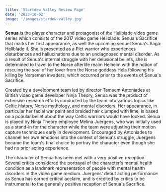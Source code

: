 ```yaml
---
title: 'Startdew Valley Review Page'
date: '2023-10-02'
image: '/images/stardew-valley.jpg'
---
```


**Senua** is the player character and protagonist of the Hellblade video game series which consists of the 2017 video game Hellblade: Senua's Sacrifice that marks her first appearance, as well the upcoming sequel Senua's Saga: Hellblade II. She is presented as a Pict warrior who experiences disturbances and hallucinations due to an undiagnosed mental disorder. As a result of Senua's internal struggle with her delusional beliefs, she is determined to travel to the Norse afterlife realm Helheim with the notion of rescuing the soul of her lover from the Norse goddess Hela following his killing by Norsemen invaders, which occurred prior to the events of Senua's Sacrifice.

Created by a development team led by director Tameem Antoniades at British video game developer Ninja Theory, Senua was the product of extensive research efforts conducted by the team into various topics like Celtic history, Norse mythology, and mental disorders. Her appearance, in particular her facial war paint and braided hair clumped with lime, is based on a popular belief about the way Celtic warriors would have looked. Senua is played by Ninja Theory employee Melina Juergens, who was initially used as a stand-in for the character while the team were adjusting their motion capture techniques early in development. Encouraged by Antoniades to channel her own emotions into the context of Senua's struggle, Juergens became the team's final choice to portray the character even though she had no prior acting experience.

The character of Senua has been met with a very positive reception. Several critics considered the portrayal of the character's mental health condition as a landmark representation of people with mental health disorders in the video game medium. Juergens' debut acting performance as Senua has earned critical acclaim, and is credited by critics to be instrumental to the generally positive reception of Senua's Sacrifice.

